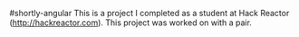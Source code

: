 #shortly-angular
This is a project I completed as a student at Hack Reactor (http://hackreactor.com). This project was worked on with a pair.
